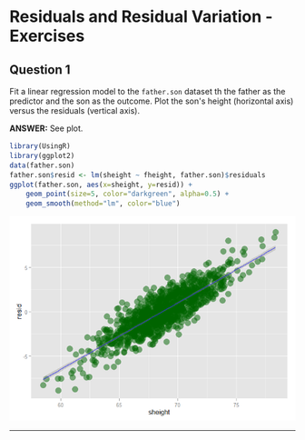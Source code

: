 # Residuals and Residual Variation - Exercises



## Question 1

Fit a linear regression model to the `father.son` dataset th the father as the predictor and the son as the outcome. Plot the son's height (horizontal axis) versus the residuals (vertical axis).

**ANSWER:** See plot.


```r
library(UsingR)
library(ggplot2)
data(father.son)
father.son$resid <- lm(sheight ~ fheight, father.son)$residuals
ggplot(father.son, aes(x=sheight, y=resid)) +
    geom_point(size=5, color="darkgreen", alpha=0.5) +
    geom_smooth(method="lm", color="blue")
```

<div class="rimage center"><img src="fig/Q1Ans-1.png" title="" alt="" class="plot" /></div>

---
